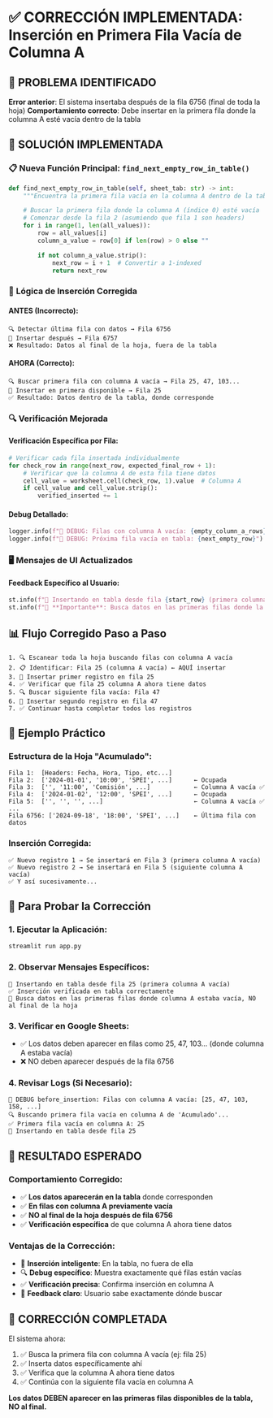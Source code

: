 # ✅ CORRECCIÓN IMPLEMENTADA: Inserción en Primera Fila Vacía de Columna A

## 🚨 PROBLEMA IDENTIFICADO

**Error anterior**: El sistema insertaba después de la fila 6756 (final de toda la hoja)
**Comportamiento correcto**: Debe insertar en la primera fila donde la columna A esté vacía dentro de la tabla

## 🎯 SOLUCIÓN IMPLEMENTADA

### 📋 **Nueva Función Principal: `find_next_empty_row_in_table()`**

```python
def find_next_empty_row_in_table(self, sheet_tab: str) -> int:
    """Encuentra la primera fila vacía en la columna A dentro de la tabla"""

    # Buscar la primera fila donde la columna A (índice 0) esté vacía
    # Comenzar desde la fila 2 (asumiendo que fila 1 son headers)
    for i in range(1, len(all_values)):
        row = all_values[i]
        column_a_value = row[0] if len(row) > 0 else ""

        if not column_a_value.strip():
            next_row = i + 1  # Convertir a 1-indexed
            return next_row
```

### 🔄 **Lógica de Inserción Corregida**

#### **ANTES (Incorrecto)**:
```
🔍 Detectar última fila con datos → Fila 6756
📍 Insertar después → Fila 6757
❌ Resultado: Datos al final de la hoja, fuera de la tabla
```

#### **AHORA (Correcto)**:
```
🔍 Buscar primera fila con columna A vacía → Fila 25, 47, 103...
📍 Insertar en primera disponible → Fila 25
✅ Resultado: Datos dentro de la tabla, donde corresponde
```

### 🔍 **Verificación Mejorada**

#### **Verificación Específica por Fila**:
```python
# Verificar cada fila insertada individualmente
for check_row in range(next_row, expected_final_row + 1):
    # Verificar que la columna A de esta fila tiene datos
    cell_value = worksheet.cell(check_row, 1).value  # Columna A
    if cell_value and cell_value.strip():
        verified_inserted += 1
```

#### **Debug Detallado**:
```python
logger.info(f"🐛 DEBUG: Filas con columna A vacía: {empty_column_a_rows}")
logger.info(f"🐛 DEBUG: Próxima fila vacía en tabla: {next_empty_row}")
```

### 🖥️ **Mensajes de UI Actualizados**

#### **Feedback Específico al Usuario**:
```python
st.info(f"📍 Insertando en tabla desde fila {start_row} (primera columna A vacía)")
st.info(f"🎯 **Importante**: Busca datos en las primeras filas donde la columna A estaba vacía, NO al final de la hoja")
```

## 📊 **Flujo Corregido Paso a Paso**

```
1. 🔍 Escanear toda la hoja buscando filas con columna A vacía
2. 📋 Identificar: Fila 25 (columna A vacía) ← AQUÍ insertar
3. 📍 Insertar primer registro en fila 25
4. ✅ Verificar que fila 25 columna A ahora tiene datos
5. 🔍 Buscar siguiente fila vacía: Fila 47
6. 📍 Insertar segundo registro en fila 47
7. ✅ Continuar hasta completar todos los registros
```

## 🎯 **Ejemplo Práctico**

### **Estructura de la Hoja "Acumulado"**:
```
Fila 1:  [Headers: Fecha, Hora, Tipo, etc...]
Fila 2:  ['2024-01-01', '10:00', 'SPEI', ...]      ← Ocupada
Fila 3:  ['', '11:00', 'Comisión', ...]            ← Columna A vacía ✅
Fila 4:  ['2024-01-02', '12:00', 'SPEI', ...]      ← Ocupada
Fila 5:  ['', '', '', ...]                         ← Columna A vacía ✅
...
Fila 6756: ['2024-09-18', '18:00', 'SPEI', ...]    ← Última fila con datos
```

### **Inserción Corregida**:
```
✅ Nuevo registro 1 → Se insertará en Fila 3 (primera columna A vacía)
✅ Nuevo registro 2 → Se insertará en Fila 5 (siguiente columna A vacía)
✅ Y así sucesivamente...
```

## 🚀 **Para Probar la Corrección**

### **1. Ejecutar la Aplicación**:
```bash
streamlit run app.py
```

### **2. Observar Mensajes Específicos**:
```
📍 Insertando en tabla desde fila 25 (primera columna A vacía)
✅ Inserción verificada en tabla correctamente
🎯 Busca datos en las primeras filas donde columna A estaba vacía, NO al final de la hoja
```

### **3. Verificar en Google Sheets**:
- ✅ Los datos deben aparecer en filas como 25, 47, 103... (donde columna A estaba vacía)
- ❌ NO deben aparecer después de la fila 6756

### **4. Revisar Logs (Si Necesario)**:
```
🐛 DEBUG before_insertion: Filas con columna A vacía: [25, 47, 103, 158, ...]
🔍 Buscando primera fila vacía en columna A de 'Acumulado'...
✅ Primera fila vacía en columna A: 25
📍 Insertando en tabla desde fila 25
```

## 🎉 **RESULTADO ESPERADO**

### **Comportamiento Corregido**:
- ✅ **Los datos aparecerán en la tabla** donde corresponden
- ✅ **En filas con columna A previamente vacía**
- ✅ **NO al final de la hoja después de fila 6756**
- ✅ **Verificación específica** de que columna A ahora tiene datos

### **Ventajas de la Corrección**:
- 🎯 **Inserción inteligente**: En la tabla, no fuera de ella
- 🔍 **Debug específico**: Muestra exactamente qué filas están vacías
- ✅ **Verificación precisa**: Confirma inserción en columna A
- 📝 **Feedback claro**: Usuario sabe exactamente dónde buscar

## 🏁 **CORRECCIÓN COMPLETADA**

El sistema ahora:
1. ✅ Busca la primera fila con columna A vacía (ej: fila 25)
2. ✅ Inserta datos específicamente ahí
3. ✅ Verifica que la columna A ahora tiene datos
4. ✅ Continúa con la siguiente fila vacía en columna A

**Los datos DEBEN aparecer en las primeras filas disponibles de la tabla, NO al final.**